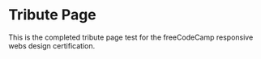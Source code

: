 # Tribute Page
This is the completed tribute page test for the freeCodeCamp responsive webs design certification.
